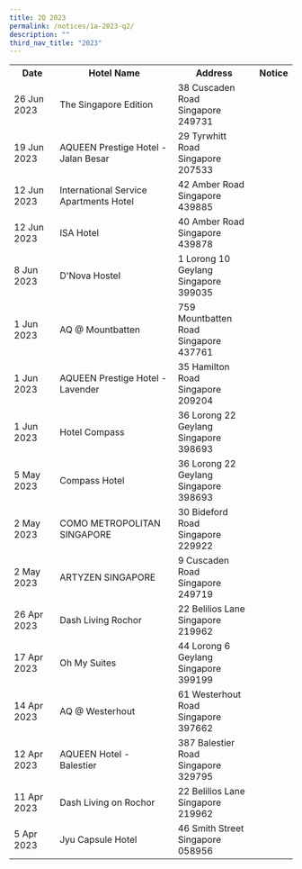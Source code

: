 ```yaml
---
title: 2Q 2023
permalink: /notices/1a-2023-q2/
description: ""
third_nav_title: "2023"
---
```

<table>
	<tbody><tr>
		<th>Date</th>
		<th>Hotel Name</th>
		<th>Address</th>
		<th>Notice</th>
	</tr>
		<tr>
		<td>26 Jun 2023</td>
		<td>The Singapore Edition</td>
		<td>38 Cuscaden Road<br>Singapore 249731</td>
		<td><a href="/files/The Singapore Edition.pdf"></a></td>
	</tr>
		<tr>
		<td>19 Jun 2023</td>
		<td>AQUEEN Prestige Hotel - Jalan Besar</td>
		<td>29 Tyrwhitt Road<br>Singapore 207533</td>
		<td><a href="/files/AQUEEN Prestige Hotel - Jalan Besar.pdf"></a></td>
	</tr>
			<tr>
		<td>12 Jun 2023</td>
		<td>International Service Apartments Hotel</td>
		<td>42 Amber Road<br>Singapore 439885</td>
		<td><a href="/files/International Service Apartments Hotel.pdf"></a></td>
	</tr>
	<tr>
		<td>12 Jun 2023</td>
		<td>ISA Hotel</td>
		<td>40 Amber Road<br>Singapore 439878</td>
		<td><a href="/files/ISA Hotel.pdf"></a></td>
	</tr>
				<tr>
		<td>8 Jun 2023</td>
		<td>D'Nova Hostel</td>
		<td>1	Lorong 10 Geylang<br>Singapore 399035</td>
		<td><a href="/files/D'Nova Hostel.pdf"></a></td>
	</tr>
		<tr>
		<td>1 Jun 2023</td>
		<td>AQ @ Mountbatten</td>
		<td>759 Mountbatten Road<br>Singapore 437761</td>
		<td><a href="/files/AQ Mountbatten.pdf"></a></td>
	</tr>
		<tr>
		<td>1 Jun 2023</td>
		<td>AQUEEN Prestige Hotel - Lavender</td>
		<td>35 Hamilton Road<br>Singapore 209204</td>
		<td><a href="/files/AQUEEN Prestige Lavender.pdf"></a></td>
	</tr>
		<tr>
		<td>1 Jun 2023</td>
		<td>Hotel Compass</td>
		<td>36 Lorong 22 Geylang <br>Singapore 398693</td>
		<td><a href="/files/Hotel Compass_2023.pdf"></a></td>
	</tr>
 <tr>
		<td>5 May 2023</td>
		<td>Compass Hotel</td>
		<td>36 Lorong 22 Geylang <br>Singapore 398693</td>
		<td><a href="/files/Compass Hotel.pdf"></a></td>
	</tr>
			 <tr>
		<td>2 May 2023</td>
		<td>COMO METROPOLITAN SINGAPORE</td>
		<td>30 Bideford Road<br>Singapore 229922</td>
		<td><a href="/files/COMO METROPOLITAN SINGAPORE.pdf"></a></td>
	</tr>
		 <tr>
		<td>2 May 2023</td>
		<td>ARTYZEN SINGAPORE</td>
		<td>9 Cuscaden Road<br>Singapore 249719</td>
		<td><a href="/files/ARTYZEN SINGAPORE.pdf"></a></td>
	</tr>
 <tr>
		<td>26 Apr 2023</td>
		<td>Dash Living Rochor</td>
		<td>22 Belilios Lane <br>Singapore 219962</td>
		<td><a href="/files/Dash Living Rochor.pdf"></a></td>
	</tr>
	<tr>
		<td>17 Apr 2023</td>
		<td>Oh My Suites</td>
		<td>44 Lorong 6 Geylang <br>Singapore 399199</td>
		<td><a href="/files/Oh My Suites_2023.pdf"></a></td>
	</tr>
								<tr>
		<td>14 Apr 2023</td>
		<td>AQ @ Westerhout</td>
		<td>61 Westerhout Road <br>Singapore 397662</td>
		<td><a href="/files/AQ @ Westerhout.pdf"></a></td>
	</tr>
						<tr>
		<td>12 Apr 2023</td>
		<td>AQUEEN Hotel - Balestier</td>
		<td>387 Balestier Road<br>Singapore 329795</td>
		<td><a href="/files/AQUEEN Hotel - Balestier.pdf"></a></td>
	</tr>
				<tr>
		<td>11 Apr 2023</td>
		<td>Dash Living on Rochor</td>
		<td>22 Belilios Lane<br>Singapore 219962</td>
		<td><a href="/files/Dash Living on Rochor.pdf"></a></td>
	</tr>
		<tr>
		<td>5 Apr 2023</td>
		<td>Jyu Capsule Hotel</td>
		<td>46 Smith Street<br>Singapore 058956</td>
		<td><a href="/files/Jyu Capsule Hotel.pdf"></a></td>
	</tr>
	</tbody></table>
